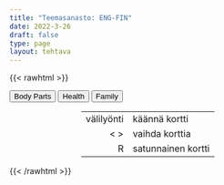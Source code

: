 ```yaml
---
title: "Teemasanasto: ENG-FIN"
date: 2022-3-26
draft: false
type: page
layout: tehtava
---
```

{{< rawhtml >}}
<link rel="stylesheet" type="text/css" href="/css/flashcard1.css"/>
<html>
 <body>
  <div id="cardArea"></div>
  <div id=valikko>
<button id="teema1">Body Parts</button>  <button id="teema2">Health</button>   <button id="teema3">Family</button> 
</div>
  <div id="lukumaara"></div>
  <div id="buttonArea" class="grid grid-cols-3"></div>

<div id="nappaimet" class="hidden lg:block" style="text-align:center; margin:0 auto; width:50%;"> 
<table>
  <tr>
    <td style="text-align:end;">välilyönti</td>
    <td>käännä kortti</td>
  </tr>
  <tr>
    <td style="text-align:end;">< ></td>
    <td>vaihda korttia</td>
  </tr>
  <tr>
    <td style="text-align:end;">R</td>
    <td>satunnainen kortti</td>
</table>

</div>


 </body>
</html>

<script> 
$(document).ready(function() {

  var currentQuestion = 0;
  var qbank = [
["beard", "parta"],
["cheek", p"oski"],
["chin", "leuankärki"],
["dimple", "hymykuoppa"],
["earlobe", "korvannipukka"],
["eyebrow", "kulmakarva"],
["eyelashes", "silmäripset"],
["eyelid", "silmäluomi"],
["forehead", "otsa"],
["freckle", "pisama"],
["gums", "ikenet"],
["jaw", "leuka"],
["lip", "huuli"],
["mole", "luomi"],
["moustache", "viikset"],
["mouth", "suu"],
["neck", "niska/kaula"],
["nostril", "sierain"],
["scar", "arpi"],
["sideburns", "pulisongit"],
["stubble", "sänki"],
["teeth", "hampaat"],
["temple", "ohimo"],
["throat", "kurkku"],
["tongue", "kieli"],
["cuticles", "kynsinauhat"],
["fingernail", "kynsi"],
["fist", "nyrkki"],
["index finger", "etusormi"],
["knuckles", "rystyset"],
["middle finger", "keskisormi"],
["palm", "kämmen"],
["pinky, little finger", "pikkusormi"],
["ring finger", "nimetön"],
["thumb", "peukalo"],
["wrist", "ranne"],
["abdomen",	"vatsa"],
["ankle", "nilkka"],
["arm", "käsivarsi"],
["armpit", "kainalo"],
["back", "selkä"],
["belly button", "napa"],
["breast", "rinta"],
["buttocks", "pakarat"],
["calf", "pohje"],
["chest", "rintakehä"],
["elbow", "kyynärpää"],
["foot", "jalka(terä)"],
["forearm", "kyynärvarsi"],
["groin", "nivuset"],
["hand", "käsi"],
["heel", "kantapää"],
["hips", "lantio"],
["knee", "polvi"],
["leg", "jalka"],
["nipple", "nänni"],
["shin", "sääri"],
["shoulder", "hartia, olkapää"],
["sole", "jalkapohja"],
["thigh", "reisi"],
["toe", "varvas"],
["waist", "vyötärö"],
["blood vessel", "verisuoni"],
["bone marrow", "luuydin"],
["brain", "aivot"],
["gland", "rauhanen"],
["heart", "sydän"],
["kidney", "munuainen"],
["liver", "maksa"],
["lungs", "keuhkot"],
["musculature", "lihaksisto"],
["nerve", "hermo"],
["nervous system", "hermosto"],
["skull", "pääkallo"],
["spine", "selkäranka"],
["stomach", "vatsalaukku"],
["thyroid", "kilpirauhanen"],
["circulation", "verenkierto"],
["digestion", "ruoansulatus"],
["metabolism", "aineenvaihdunta"],
["respiration", "hengitys"],
["blood pressure", "verenpaine"],
["blood sugar", "verensokeri"],
["pulse", "pulssi"],
["dentist", "hammaslääkäri"],
["GP, general practitioner", "yleislääkäri"],
["midwife", "kätilö"],
["paramedic", "ensihoitaja"],
["patient", "potilas"],
["pharmacist", "farmaseutti"],
["practical nurse", "lähihoitaja"],
["psychologist", "psykologi"],
["RN, (registered) nurse", "sairaanhoitaja"],
["surgeon", "kirurgi"],
["ache, pain", "kipu, särky"],
["bruise", "ruhje, mustelma"],
["burn", "palovamma"],
["fracture", "murtuma"],
["illness, sickness, disease, ailment", "sairaus"],
["injury", "vamma"],
["rash", "ihottuma"],
["sprain", "venähdys, revähdys"],
["wound, cut", "haava"],
["diarrhoea (BrE), diarrhea (AmE)", "ripuli"],
["flu", "flunssa"],
["heartburn", "närästys"],
["heatstroke", "lämpöhalvaus"],
["sore throat", "kurkkukipu"],
["sunstroke", "auringonpistos"],
["vomit", "oksentaa"],
["cancer", "syöpä"],
["diabetes", "diabetes"],
["heart attack", "sydänkohtaus"],
["obesity", "ylipaino"],
["tumour (BrE), tumor (AmE)", "kasvain"],
["addiction", "riippuvuus"],
["depression", "masennus"],
["overdose", "yliannostus"],
["aunt", "täti"],
["dependant", "huollettava"],
["(first) cousin", "serkku"],
["grandparent", "isovanhempi"],
["guardian", "huoltaja"],
["nephew", "sisaren- tai veljenpoika"],
["niece", "sisaren- tai veljentytär"],
["relatives", "sukulaiset"],
["second cousin", "pikkuserkku"],
["sibling", "sisarus"],
["uncle", "setä, eno"],
["brother-in-law", "lanko"],
["daughter-in-law", "miniä"],
["father-in-law", "appi"],
["in-laws", "puolison sukulaiset"],
["mother-in-law", "anoppi"],
["sister-in-law", "käly"],
["son-in-law", "vävy"],
["(bride)groom", "sulhanen"],
["bachelor", "poikamies"],
["bachelorette", "poikamiestyttö"],
["bride", "morsian"],
["ex-husband", "entinen aviomies"],
["ex-wife", "entinen vaimo"],
["fiancé", "kihlattu (mies)"],
["fiancée", "kihlattu (nainen)"],
["partner", "puoliso, kumppani"],
["significant other", "kumppani"],
["spouse", "puoliso"],
["foster parents", "sijaisvanhemmat"],
["orphan", "orpo"],
["stepfather", "isäpuoli"],
["stepmother", "äitipuoli"],
["surrogate mother", "sijaissynnyttäjä"],
["descendant", "jälkeläinen"],
["forefather, ancestor", "esi-isä"],
["offspring", "jälkeläiset, jälkikasvu"],
["blended family, stepfamily", "uusperhe (puolisoilla voi olla yhteisten lasten lisäksi lapsia edellisistä parisuhteista)"],
["extended family", "suurperhe, suku"],
["foster family", "sijaisperhe"],
["LGBT family", "sateenkaariperhe"],
["nuclear family", "ydinperhe"],
["same-sex couple", "samaa sukupuolta olevien parisuhde"],
["single-parent family", "yhden vanhemman perhe"],
["divorced", "eronnut"],
["engaged", "kihloissa"],
["married", "naimisissa"],
["separated", "erillään asuva, asumuserossa"],
["single", "naimaton"],
["widow", "leski (naispuolinen)"],
["widower", "leski (miespuolinen)"],
["adopt", "adoptoida"],
["be / get divorced from", "erota"],
["be / get engaged to", "olla kihloissa / mennä kihloihin"],
["be / get married to", "olla naimisissa / mennä naimisiin"],
["bring up, raise", "kasvattaa"],
["marry someone", "mennä naimisiin jonkun kanssa"],
["nurture", "hoivata, kasvattaa"],
["start / end a relationship with someone", "aloittaa / päättää suhde"],
["adult, of age", "täysi-ikäinen"],
["child neglect", "lasten laiminlyönti"],
["family ties", "perhesuhteet"],
["family values", "perhearvot"],
["minor", "alaikäinen"],
["upbringing", "kasvatus"],
  ];

  beginActivity();
  edellinen();
  random();
  seuraava();
  kortinVaihto();

  	$("#teema1").on("mousedown", function(){
    currentQuestion = 0;
    beginActivity();
    })
    $("#teema2").on("mousedown", function(){
    currentQuestion = 50;
    beginActivity();
    })
    $("#teema3").on("mousedown", function(){
    currentQuestion = 118;
    beginActivity();
    })

  window.addEventListener('keydown', (e) => {
    if (e.keyCode === 32 && e.target === document.body) {
      e.preventDefault();
    }
  });

  document.body.onkeydown = function(event) {
    event = event || window.event;
    var keycode = event.charCode || event.keyCode;
    if (keycode === 37 && currentQuestion > 0) {
      currentQuestion--;
      beginActivity();
    }

    if (keycode === 82) {
      var randomNumber = Math.floor(Math.random() * qbank.length);
      currentQuestion = randomNumber;
      beginActivity();
    }

    if (keycode === 39 && currentQuestion < qbank.length - 1) {
      currentQuestion++;
      beginActivity();
    }

    if (keycode === 32) {
      var parentDiv = document.getElementById("cardArea");
      var childDiv = document.getElementById("card1");
      if (parentDiv.contains(childDiv)) {
        $("#cardArea").empty()
        $("#cardArea").append('<div id="card2" class="card">' + qbank[currentQuestion][1] + '</div>')
        $("#card2").css("background-color", "#00473c")
      } else {
        $("#cardArea").empty()
        $("#cardArea").append('<div id="card1" class="card">' + qbank[currentQuestion][0] + '</div>')
        $("#card1").css("background-color", "#1F2937")
      }
    }

  }

  function beginActivity() {
    $("#cardArea").empty();
    $("#cardArea").append('<div id="card1" class="card">' + qbank[currentQuestion][0] + '</div>');
    $("#card1").css("background-color", "#1F2937");
    $("#lukumaara").empty();
    var korttia = document.createElement('div')
    korttia.innerHTML = currentQuestion + 1 + " / " + qbank.length;
    document.getElementById('lukumaara').appendChild(korttia);
  }

  function kortinVaihto() {
    $("#cardArea").on("click", function() {
      var parentDiv = document.getElementById("cardArea");
      var childDiv = document.getElementById("card1");
      if (parentDiv.contains(childDiv)) {
        $("#cardArea").empty()
        $("#cardArea").append('<div id="card2" class="card">' + qbank[currentQuestion][1] + '</div>')
        $("#card2").css("background-color", "#00473c")
      } else {
        $("#cardArea").empty()
        $("#cardArea").append('<div id="card1" class="card">' + qbank[currentQuestion][0] + '</div>')
        $("#card1").css("background-color", "#1F2937")
      }
    })
  }


  function edellinen() {
    $("#buttonArea").append('<div id="prevButton">Edellinen</div>');
    $("#prevButton").on("click", function() {
      if (currentQuestion > 0) {
        currentQuestion--;
        beginActivity();
      }
    })
  }

  function random() {
    $("#buttonArea").append('<div id="random">Random</div>');
    $("#random").on("click", function() {
      var randomNumber = Math.floor(Math.random() * qbank.length);
      currentQuestion = randomNumber;
      beginActivity();
    })
  }

  function seuraava() {
    $("#buttonArea").append('<div id="nextButton">Seuraava</div>');
    $("#nextButton").on("click", function() {
      if (currentQuestion < qbank.length - 1) {
        currentQuestion++;
        beginActivity();
      }
    })
  }
})
</script>

{{< /rawhtml >}}